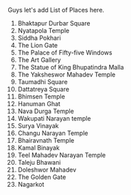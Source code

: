 Guys let's add List of Places here.

1. Bhaktapur Durbar Square
2. Nyatapola Temple
3. Siddha Pokhari
4. The Lion Gate
5. The Palace of Fifty-five Windows
6. The Art Gallery
7. The Statue of King Bhupatindra Malla
8. The Yaksheswor Mahadev Temple
9. Taumadhi Square
10. Dattatreya Square
11. Bhimsen Temple
12. Hanuman Ghat
13. Nava Durga Temple
14. Wakupati Narayan temple
15. Surya Vinayak
16. Changu Narayan Temple
17. Bhairavnath Temple
18. Kamal Binayak
19. Teel Mahadev Narayan Temple
20. Taleju Bhawani
21. Doleshwor Mahadev
22. The Golden Gate
23. Nagarkot
